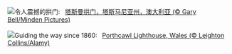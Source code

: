 ![](https://www.bing.com/th?id=OHR.TasmansArch_ZH-CN7062784426_UHD.jpg&w=1000)令人震撼的拱门:&nbsp;&ensp;[塔斯曼拱门，塔斯马尼亚州，澳大利亚 (© Gary Bell/Minden Pictures)](https://www.bing.com/th?id=OHR.TasmansArch_ZH-CN7062784426_UHD.jpg)
<br><br/>
![](https://www.bing.com/th?id=OHR.PorthcawlLighthouse_EN-US4147042402_UHD.jpg&w=1000)Guiding the way since 1860:&nbsp;&ensp;[Porthcawl Lighthouse, Wales (© Leighton Collins/Alamy)](https://www.bing.com/th?id=OHR.PorthcawlLighthouse_EN-US4147042402_UHD.jpg)
<br><br/>
